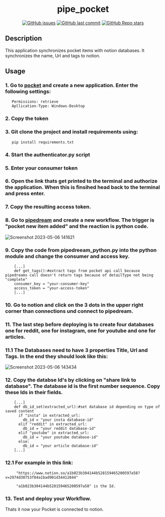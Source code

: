 <div align="center">
  <p align="center"><h1>pipe_pocket</h1></p>
</div>
<div align="center">

  <a href="">![GitHub issues](https://img.shields.io/github/issues/Besix2/pipe_pocket)</a>
  <a href="">![GitHub last commit](https://img.shields.io/github/last-commit/Besix2/pipe_pocket)</a>
  <a href="">![GitHub Repo stars](https://img.shields.io/github/stars/Besix2/pipe_pocket?color=gree)</a>

</div>

## Description

This application synchronizes pocket items with notion databases. It synchronizes the name, Url and tags to notion.

## Usage

### 1. Go to [pocket](https://getpocket.com/developer/apps/) and create a new application. Enter the following settings:
       Permissions: retrieve
       Apllication-Type: Windows-Desktop
### 2. Copy the token
### 3. Git clone the project and install requirements using:
       pip install requirements.txt
### 4. Start the authenticator.py script
### 5. Enter your consumer token
### 6. Open the link thats get printed to the terminal and authorize the application. When this is finsihed head back to the terminal and press enter.
### 7. Copy the resulting access token.
### 8. Go to [pipedream](https://pipedream.com/workflows) and create a new workflow. The trigger is "pocket new item added" and the reaction is python code.
![Screenshot 2023-05-06 141621](https://user-images.githubusercontent.com/92743858/236623571-0f59c75e-4755-4b0d-8280-c7d5251417d5.png)
### 9. Copy the code from pipedreeam_python.py into the python module and change the consumer and access key.
        [...]
        def get_tags():#extract tags from pocket api call because pipedreams call doesn't return tags because of detailType not being "complete"
        consumer_key = "your-consumer-key"
        access_token = "your-access-token"
        [...]
### 10. Go to notion and click on the 3 dots in the upper right corner than connections und connect to pipedream.
### 11. The last step before deploying is to create four databases one for reddit, one for instagram, one for youtube and one for articles.
### 11.1 The Databases need to have 3 properties Title, Url and Tags. In the end they should look like this:
![Screenshot 2023-05-06 143434](https://user-images.githubusercontent.com/92743858/236624476-7a3e36b1-ebb8-4455-bfb8-cf3921b72d9e.png)
### 12. Copy the databse Id's by clicking on "share link to database". The database id is the first number sequence. Copy these Ids in their fields.
        [...]
        def db_id_set(extracted_url):#set database id depending on type of saved content
          if "insta" in extracted_url:
            db_id = "your insta database-id"
          elif "reddit" in extracted_url:
            db_id = "your reddit database-id"
          elif "youtube" in extracted_url:
            db_id = "your youtube database-id"
          else:
            db_id = "your article database-id"
        [...]
### 12.1 For example in this link:
         "https://www.notion.so/a1b023b304144b528159465200597a58?v=2974d30753f84a1bad901d34412844"
         
         "a1b023b304144b528159465200597a58" is the Id.
### 13. Test and deploy your Workflow.

Thats it now your Pocket is connected to notion.


